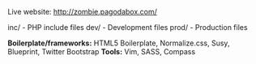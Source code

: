 Live website: http://zombie.pagodabox.com/

inc/ - PHP include files
dev/ - Development files
prod/ - Production files

**Boilerplate/frameworks:** HTML5 Boilerplate, Normalize.css, Susy, Blueprint, Twitter Bootstrap
**Tools:** Vim, SASS, Compass
